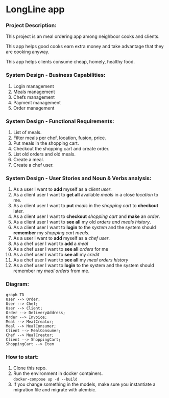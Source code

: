 # LongLine app

### Project Description:

This project is an meal ordering app among neighboor cooks and clients.

This app helps good cooks earn extra money and take advantage that they are cooking anyway.

This app helps clients consume cheap, homely, healthy food.

### System Design - Business Capabilities:

1. Login management
2. Meals management
3. Chefs management
4. Payment management
5. Order management

### System Design - Functional Requirements:

1. List of meals.
2. Filter meals per chef, location, fusion, price.
3. Put meals in the shopping cart.
4. Checkout the shopping cart and create order.
5. List old orders and old meals.
6. Create a meal.
7. Create a chef user.

### System Design - User Stories and Noun & Verbs analysis:

1. As a user I want to **add** myself as a *client user*.
2. As a client user I want to **get all** available *meals* in a close *location* to me.
3. As a client user I want to **put** *meals* in the *shopping cart* to **checkout** later.
4. As a client user I want to **checkout** *shopping cart* and **make** an *order*.
5. As a client user I want to **see all** my old *orders and meals history*.
6. As a client user I want to **login** to the *system* and the system should **remember** my *shopping cart meals*.
7. As a user I want to **add** myself as a *chef user*.
8. As a chef user I want to **add** a *meal*
9. As a chef user I want to **see all** *orders* for me
10. As a chef user I want to **see all** my *credit*
11. As a chef user I want to **see all** my *meal orders history*
12. As a chef user I want to **login** to the system and the system should remember my *meal orders* from me.

### Diagram:  

```mermaid
graph TD
User --> Order;
User --> Chef;
User --> Client;
Order --> DeliveryAddress;
Order --> Invoice;
Meal --> MealCreator;
Meal --> MealConsumer;
Client --> MealConsumer;
Chef --> MealCreator;
Client --> ShoppingCart;
ShoppingCart --> Item
```

### How to start:  
1. Clone this repo.
2. Run the environment in docker containers.  
```docker-compose up -d --build```
3. If you change something in the models, make sure you instantiate a 
migration file and migrate with alembic.  
